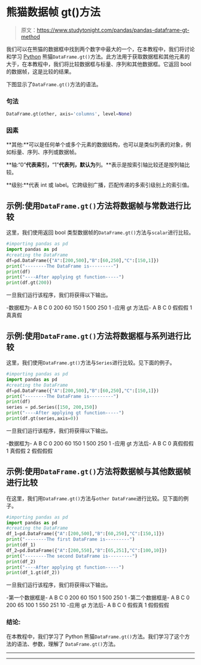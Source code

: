 # 熊猫数据帧 gt()方法

> 原文：<https://www.studytonight.com/pandas/pandas-dataframe-gt-method>

我们可以在熊猫的数据框中找到两个数字中最大的一个，在本教程中，我们将讨论和学习 [Python](https://www.studytonight.com/python/getting-started-with-python) 熊猫`DataFrame.gt()`方法。此方法用于获取数据框和其他元素的大于，在本教程中，我们将比较数据框与标量、序列和其他数据框。它返回 bool 的数据帧，这是比较的结果。

下图显示了`DataFrame.gt()`方法的语法。

### 句法

```py
DataFrame.gt(other, axis='columns', level=None)
```

### 因素

**其他:**可以是任何单个或多个元素的数据结构，也可以是类似列表的对象，例如标量、序列、序列或数据帧。

**轴:“0”**代表索引，**“1”**代表列，默认为**列。**表示是按索引轴比较还是按列轴比较。

**级别:**代表 int 或 label。它跨级别广播，匹配传递的多索引级别上的索引值。

## 示例:使用`DataFrame.gt()`方法将数据帧与常数进行比较

这里，我们使用返回 bool 类型数据帧的`DataFrame.gt()`方法与`scalar`进行比较。

```py
#importing pandas as pd
import pandas as pd
#creating the DataFrame
df=pd.DataFrame({"A":[200,500],"B":[60,250],"C":[150,1]})
print("--------The DataFrame is---------")
print(df)
print("----After applying gt function-----")
print(df.gt(200))
```

一旦我们运行该程序，我们将获得以下输出。

-数据框为-
A B C
0 200 60 150
1 500 250 1
-应用 gt 方法后-
A B C
0 假假假
1 真真假

## 示例:使用`DataFrame.gt()`方法将数据框与系列进行比较

这里，我们使用`DataFrame.gt()`方法与`Series`进行比较。见下面的例子。

```py
#importing pandas as pd
import pandas as pd
#creating the DataFrame
df=pd.DataFrame({"A":[200,500],"B":[60,250],"C":[150,1]})
print("--------The DataFrame is---------")
print(df)
series = pd.Series([150, 200,150]) 
print("----After applying gt function-----")
print(df.gt(series,axis=0))
```

一旦我们运行该程序，我们将获得以下输出。

-数据框为-
A B C
0 200 60 150
1 500 250 1
-应用 gt 方法后-
A B C
0 真假假假
1 真假假
2 假假假假

## 示例:使用`DataFrame.gt()`方法将数据帧与其他数据帧进行比较

在这里，我们用`DataFrame.gt()`方法与`other DataFrame`进行比较。见下面的例子。

```py
#importing pandas as pd
import pandas as pd
#creating the DataFrame
df_1=pd.DataFrame({"A":[200,500],"B":[60,250],"C":[150,1]})
print("--------The first DataFrame is---------")
print(df_1)
df_2=pd.DataFrame({"A":[200,550],"B":[65,251],"C":[100,10]})
print("--------The second DataFrame is---------")
print(df_2)
print("----After applying gt function-----")
print(df_1.gt(df_2))
```

一旦我们运行该程序，我们将获得以下输出。

-第一个数据框是-
A B C
0 200 60 150
1 500 250 1
-第二个数据框是-
A B C
0 200 65 100
1 550 251 10
-应用 gt 方法后-
A B C
0 假假真
1 假假假假

### 结论:

在本教程中，我们学习了 Python 熊猫`DataFrame.gt()`方法。我们学习了这个方法的语法、参数，理解了 `DataFrame.gt()`方法。

* * *

* * *